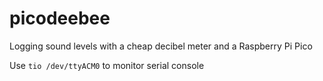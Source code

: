 # picodeebee
Logging sound levels with a cheap decibel meter and a Raspberry Pi Pico

Use `tio /dev/ttyACM0` to monitor serial console
